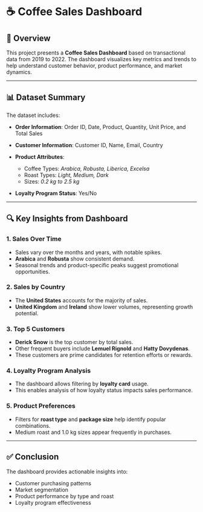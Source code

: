 # ☕ Coffee Sales Dashboard 

## 📄 Overview

This project presents a **Coffee Sales Dashboard** based on transactional data from 2019 to 2022. The dashboard visualizes key metrics and trends to help understand customer behavior, product performance, and market dynamics.

---

## 📊 Dataset Summary

The dataset includes:

* **Order Information**: Order ID, Date, Product, Quantity, Unit Price, and Total Sales
* **Customer Information**: Customer ID, Name, Email, Country
* **Product Attributes**:

  * Coffee Types: *Arabica, Robusta, Liberica, Excelsa*
  * Roast Types: *Light, Medium, Dark*
  * Sizes: *0.2 kg to 2.5 kg*
* **Loyalty Program Status**: Yes/No

---

## 🔍 Key Insights from Dashboard

### 1. **Sales Over Time**

* Sales vary over the months and years, with notable spikes.
* **Arabica** and **Robusta** show consistent demand.
* Seasonal trends and product-specific peaks suggest promotional opportunities.

### 2. **Sales by Country**

* The **United States** accounts for the majority of sales.
* **United Kingdom** and **Ireland** show lower volumes, representing growth potential.

### 3. **Top 5 Customers**

* **Derick Snow** is the top customer by total sales.
* Other frequent buyers include **Lemuel Rignold** and **Hatty Dovydenas**.
* These customers are prime candidates for retention efforts or rewards.

### 4. **Loyalty Program Analysis**

* The dashboard allows filtering by **loyalty card** usage.
* This enables analysis of how loyalty status impacts sales performance.

### 5. **Product Preferences**

* Filters for **roast type** and **package size** help identify popular combinations.
* Medium roast and 1.0 kg sizes appear frequently in purchases.

---

## ✅ Conclusion

The dashboard provides actionable insights into:

* Customer purchasing patterns
* Market segmentation
* Product performance by type and roast
* Loyalty program effectiveness


